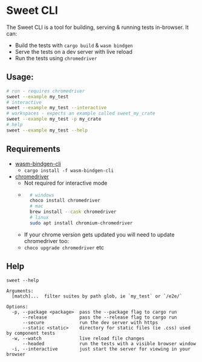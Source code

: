 # Sweet CLI

The Sweet CLI is a tool for building, serving & running tests in-browser. It can:

- Build the tests with `cargo build` & `wasm bindgen`
- Serve the tests on a dev server with live reload
- Run the tests using `chromedriver`

## Usage:
```sh
# run - requires chromedriver
sweet --example my_test
# interactive
sweet --example my_test --interactive
# workspaces - expects an example called sweet_my_crate
sweet --example my_test -p my_crate
# help
sweet --example my_test --help
```

## Requirements

- [wasm-bindgen-cli](https://rustwasm.github.io/wasm-bindgen/reference/cli.html)
	- `cargo install -f wasm-bindgen-cli`
- [chromedriver](https://chromedriver.chromium.org/downloads)
	- Not required for interactive mode
	- ```sh	
		# windows
		choco install chromedriver
		# mac
		brew install --cask chromedriver
		# linux
		sudo apt install chromium-chromedriver
		```
	- If your chrome version gets updated you will need to update chromedriver too:
	- `choco upgrade chromedriver` etc

## Help

```
sweet --help

Arguments:
  [match]...  filter suites by path glob, ie `my_test` or `/e2e/`

Options:
  -p, --package <package>  pass the --package flag to cargo run
      --release            pass the --release flag to cargo run
      --secure             run the dev server with https
      --static <static>    directory for static files (ie .css) used by component tests
  -w, --watch              live reload file changes
      --headed             run the tests with a visible browser window        
  -i, --interactive        just start the server for viewing in your browser 
```
